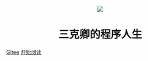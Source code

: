 <p align="center">
<img src="https://portrait.gitee.com/uploads/avatars/user/0/1651_skqing_1578914060.png" />
</p>
<h1 align="center">三克卿的程序人生</h1>

[Gitee](https://gitee.com/skqing/Skqing)
[开始阅读](#三克卿的程序人生)